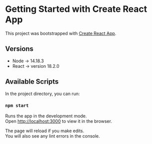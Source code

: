 # Getting Started with Create React App

This project was bootstrapped with [Create React App](https://github.com/facebook/create-react-app).

## Versions

- Node -> 14.18.3
- React -> version 18.2.0

## Available Scripts

In the project directory, you can run:

### `npm start`

Runs the app in the development mode.\
Open [http://localhost:3000](http://localhost:3000) to view it in the browser.

The page will reload if you make edits.\
You will also see any lint errors in the console.


